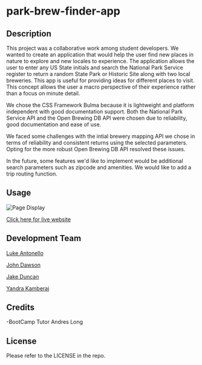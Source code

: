 # park-brew-finder-app

## Description 

This project was a collaborative work among student developers. We wanted to create an application that would help the user find new places in nature to explore and new locales to experience. The application allows the user to enter any US State initials and search the National Park Service register to return a random State Park or Historic Site along with two local breweries. This app is useful for providing ideas for different places to visit. This concept allows the user a macro perspective of their experience rather than a focus on minute detail.

We chose the CSS Framework Bulma because it is lightweight and platform independent with good documentation support. Both the National Park Service API and the Open Brewing DB API were chosen due to reliability, good documentation and ease of use.

We faced some challenges with the intial brewery mapping API we chose in terms of reliability and consistent returns using the selected parameters. Opting for the more robust Open Brewing DB API resolved these issues.

In the future, some features we'd like to implement would be additional search parameters such as zipcode and amenities. We would like to add a trip routing function.


## Usage

![Page Display](./assets/deployedpage.gif)

[Click here for live website](https://jjsdunc88.github.io/park-weather-app/)


## Development Team

[Luke Antonello](https://github.com/l-antonello)

[John Dawson](https://github.com/MilkyRamen)

[Jake Duncan](https://github.com/jjsdunc88)

[Yandra Kamberaj](https://github.com/yankamb444)


## Credits

-BootCamp Tutor Andres Long


## License

Please refer to the LICENSE in the repo.





























